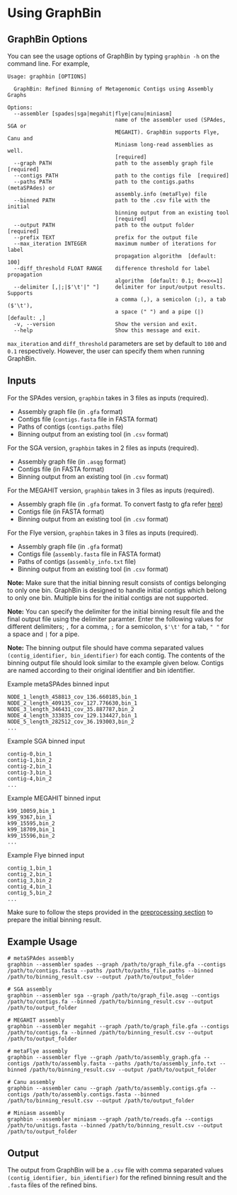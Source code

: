 # Using GraphBin

## GraphBin Options
You can see the usage options of GraphBin by typing `graphbin -h` on the command line. For example,

```
Usage: graphbin [OPTIONS]

  GraphBin: Refined Binning of Metagenomic Contigs using Assembly Graphs

Options:
  --assembler [spades|sga|megahit|flye|canu|miniasm]
                                  name of the assembler used (SPAdes, SGA or
                                  MEGAHIT). GraphBin supports Flye, Canu and
                                  Miniasm long-read assemblies as well.
                                  [required]
  --graph PATH                    path to the assembly graph file  [required]
  --contigs PATH                  path to the contigs file  [required]
  --paths PATH                    path to the contigs.paths (metaSPAdes) or
                                  assembly.info (metaFlye) file
  --binned PATH                   path to the .csv file with the initial
                                  binning output from an existing tool
                                  [required]
  --output PATH                   path to the output folder  [required]
  --prefix TEXT                   prefix for the output file
  --max_iteration INTEGER         maximum number of iterations for label
                                  propagation algorithm  [default: 100]
  --diff_threshold FLOAT RANGE    difference threshold for label propagation
                                  algorithm  [default: 0.1; 0<=x<=1]
  --delimiter [,|;|$'\t'|" "]     delimiter for input/output results. Supports
                                  a comma (,), a semicolon (;), a tab ($'\t'),
                                  a space (" ") and a pipe (|)  [default: ,]
  -v, --version                   Show the version and exit.
  --help                          Show this message and exit.
```

`max_iteration` and `diff_threshold` parameters are set by default to `100` and `0.1` respectively. However, the user can specify them when running GraphBin.

## Inputs

For the SPAdes version, `graphbin` takes in 3 files as inputs (required).

* Assembly graph file (in `.gfa` format)
* Contigs file (`contigs.fasta` file in FASTA format)
* Paths of contigs (`contigs.paths` file)
* Binning output from an existing tool (in `.csv` format)

For the SGA version, `graphbin` takes in 2 files as inputs (required).

* Assembly graph file (in `.asqg` format)
* Contigs file (in FASTA format)
* Binning output from an existing tool (in `.csv` format)

For the MEGAHIT version, `graphbin` takes in 3 files as inputs (required).

* Assembly graph file (in `.gfa` format. To convert fastg to gfa refer [here](https://github.com/Vini2/GraphBin/blob/master/support/README.md#fastg2gfa))
* Contigs file (in FASTA format)
* Binning output from an existing tool (in `.csv` format)

For the Flye version, `graphbin` takes in 3 files as inputs (required).

* Assembly graph file (in `.gfa` format)
* Contigs file (`assembly.fasta` file in FASTA format)
* Paths of contigs (`assembly_info.txt` file)
* Binning output from an existing tool (in `.csv` format)

**Note:** Make sure that the initial binning result consists of contigs belonging to only one bin. GraphBin is designed to handle initial contigs which belong to only one bin. Multiple bins for the initial contigs are not supported.

**Note:** You can specify the delimiter for the initial binning result file and the final output file using the delimiter paramter. Enter the following values for different delimiters; `,` for a comma, `;` for a semicolon, `$'\t'` for a tab, `" "` for a space and `|` for a pipe.

**Note:** The binning output file should have comma separated values ```(contig_identifier, bin_identifier)``` for each contig. The contents of the binning output file should look similar to the example given below. Contigs are named according to their original identifier and bin identifier.

Example metaSPAdes binned input
```
NODE_1_length_458813_cov_136.660185,bin_1
NODE_2_length_409135_cov_127.776630,bin_1
NODE_3_length_346431_cov_35.887787,bin_2
NODE_4_length_333835_cov_129.134427,bin_1
NODE_5_length_282512_cov_36.193003,bin_2
...
```
Example SGA binned input
```
contig-0,bin_1
contig-1,bin_2
contig-2,bin_1
contig-3,bin_1
contig-4,bin_2
...
```
Example MEGAHIT binned input
```
k99_10059,bin_1
k99_9367,bin_1
k99_15595,bin_2
k99_18709,bin_1
k99_15596,bin_2
...
```
Example Flye binned input
```
contig_1,bin_1
contig_2,bin_1
contig_3,bin_2
contig_4,bin_1
contig_5,bin_2
...
```

Make sure to follow the steps provided in the [preprocessing section](https://graphbin.readthedocs.io/en/latest/preprocess/) to prepare the initial binning result.

## Example Usage

```
# metaSPAdes assembly
graphbin --assembler spades --graph /path/to/graph_file.gfa --contigs /path/to/contigs.fasta --paths /path/to/paths_file.paths --binned /path/to/binning_result.csv --output /path/to/output_folder
```
```
# SGA assembly
graphbin --assembler sga --graph /path/to/graph_file.asqg --contigs /path/to/contigs.fa --binned /path/to/binning_result.csv --output /path/to/output_folder
```
```
# MEGAHIT assembly
graphbin --assembler megahit --graph /path/to/graph_file.gfa --contigs /path/to/contigs.fa --binned /path/to/binning_result.csv --output /path/to/output_folder
```
```
# metaFlye assembly
graphbin --assembler flye --graph /path/to/assembly_graph.gfa --contigs /path/to/assembly.fasta --paths /path/to/assembly_info.txt --binned /path/to/binning_result.csv --output /path/to/output_folder
```
```
# Canu assembly
graphbin --assembler canu --graph /path/to/assembly.contigs.gfa --contigs /path/to/assembly.contigs.fasta --binned /path/to/binning_result.csv --output /path/to/output_folder
```
```
# Miniasm assembly
graphbin --assembler miniasm --graph /path/to/reads.gfa --contigs /path/to/unitigs.fasta --binned /path/to/binning_result.csv --output /path/to/output_folder
```

## Output

The output from GraphBin will be a `.csv` file with comma separated values ```(contig_identifier, bin_identifier)``` for the refined binning result and the `.fasta` files of the refined bins.
